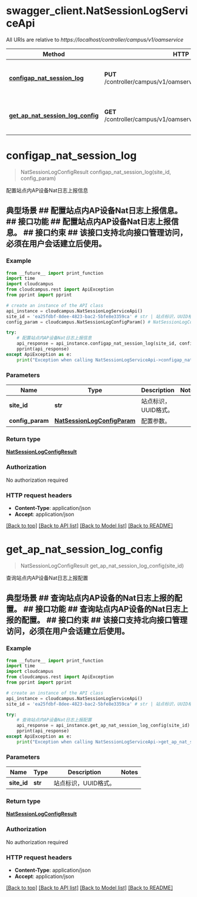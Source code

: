 # swagger_client.NatSessionLogServiceApi

All URIs are relative to *https://localhost/controller/campus/v1/oamservice*

Method | HTTP request | Description
------------- | ------------- | -------------
[**configap_nat_session_log**](NatSessionLogServiceApi.md#configap_nat_session_log) | **PUT** /controller/campus/v1/oamservice/site/{siteId}/apnatsessionlog | 配置站点内AP设备Nat日志上报信息
[**get_ap_nat_session_log_config**](NatSessionLogServiceApi.md#get_ap_nat_session_log_config) | **GET** /controller/campus/v1/oamservice/site/{siteId}/apnatsessionlog | 查询站点内AP设备Nat日志上报配置


# **configap_nat_session_log**
> NatSessionLogConfigResult configap_nat_session_log(site_id, config_param)

配置站点内AP设备Nat日志上报信息

## 典型场景 ##  配置站点内AP设备Nat日志上报信息。 ## 接口功能 ##  配置站点内AP设备Nat日志上报信息。 ## 接口约束 ##  该接口支持北向接口管理访问，必须在用户会话建立后使用。 

### Example 
```python
from __future__ import print_function
import time
import cloudcampus
from cloudcampus.rest import ApiException
from pprint import pprint

# create an instance of the API class
api_instance = cloudcampus.NatSessionLogServiceApi()
site_id = 'ea25fdbf-8dee-4823-bac2-5bfe8e3359ca' # str | 站点标识，UUID格式。
config_param = cloudcampus.NatSessionLogConfigParam() # NatSessionLogConfigParam | 配置参数。

try: 
    # 配置站点内AP设备Nat日志上报信息
    api_response = api_instance.configap_nat_session_log(site_id, config_param)
    pprint(api_response)
except ApiException as e:
    print("Exception when calling NatSessionLogServiceApi->configap_nat_session_log: %s\n" % e)
```

### Parameters

Name | Type | Description  | Notes
------------- | ------------- | ------------- | -------------
 **site_id** | **str**| 站点标识，UUID格式。 | 
 **config_param** | [**NatSessionLogConfigParam**](NatSessionLogConfigParam.md)| 配置参数。 | 

### Return type

[**NatSessionLogConfigResult**](NatSessionLogConfigResult.md)

### Authorization

No authorization required

### HTTP request headers

 - **Content-Type**: application/json
 - **Accept**: application/json

[[Back to top]](#) [[Back to API list]](../README.md#documentation-for-api-endpoints) [[Back to Model list]](../README.md#documentation-for-models) [[Back to README]](../README.md)

# **get_ap_nat_session_log_config**
> NatSessionLogConfigResult get_ap_nat_session_log_config(site_id)

查询站点内AP设备Nat日志上报配置

## 典型场景 ##  查询站点内AP设备的Nat日志上报的配置。 ## 接口功能 ##  查询站点内AP设备的Nat日志上报的配置。 ## 接口约束 ##  该接口支持北向接口管理访问，必须在用户会话建立后使用。 

### Example 
```python
from __future__ import print_function
import time
import cloudcampus
from cloudcampus.rest import ApiException
from pprint import pprint

# create an instance of the API class
api_instance = cloudcampus.NatSessionLogServiceApi()
site_id = 'ea25fdbf-8dee-4823-bac2-5bfe8e3359ca' # str | 站点标识，UUID格式。

try: 
    # 查询站点内AP设备Nat日志上报配置
    api_response = api_instance.get_ap_nat_session_log_config(site_id)
    pprint(api_response)
except ApiException as e:
    print("Exception when calling NatSessionLogServiceApi->get_ap_nat_session_log_config: %s\n" % e)
```

### Parameters

Name | Type | Description  | Notes
------------- | ------------- | ------------- | -------------
 **site_id** | **str**| 站点标识，UUID格式。 | 

### Return type

[**NatSessionLogConfigResult**](NatSessionLogConfigResult.md)

### Authorization

No authorization required

### HTTP request headers

 - **Content-Type**: application/json
 - **Accept**: application/json

[[Back to top]](#) [[Back to API list]](../README.md#documentation-for-api-endpoints) [[Back to Model list]](../README.md#documentation-for-models) [[Back to README]](../README.md)


